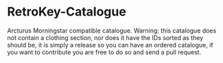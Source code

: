# RetroKey-Catalogue
Arcturus Morningstar compatible catalogue. Warning: this catalogue does not contain a clothing section, nor does it have the IDs sorted as they should be, it is simply a release so you can have an ordered catalogue, if you want to contribute you are free to do so and send a pull request.
